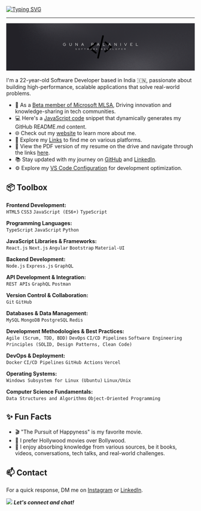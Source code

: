 <!-- @format -->

<a href="https://git.io/typing-svg"><img src="https://readme-typing-svg.demolab.com?font=Fira+Code&weight=500&size=30&pause=1000&random=false&width=435&lines=Hi+there++%F0%9F%91%8B;+I'm+Guna+Palanivel" alt="Typing SVG" /></a>

<hr>

![Banner](https://github.com/GunaPalanivel/GunaPalanivel/raw/main/assets/banner.png)

I'm a 22-year-old Software Developer based in India 🇮🇳, passionate about building high-performance, scalable applications that solve real-world problems.

- 🌟 As a [Beta member of Microsoft MLSA](https://mvp.microsoft.com/en-US/studentambassadors/profile/e9949081-2982-483b-97a7-c0a8baf88937), Driving innovation and knowledge-sharing in tech communities.
- 💻 Here's a [JavaScript code](https://github.com/GunaPalanivel/My-README.md-bio-In-Js) snippet that dynamically generates my GitHub README.md content.
- 🌐 Check out my [website](https://gunaprofile.pages.dev/) to learn more about me.
- 🔗 Explore my [Links](https://gunalinks.pages.dev/) to find me on various platforms.
- 📃 View the PDF version of my resume on the drive and navigate through the links [here](https://drive.google.com/file/d/1aMt5kTtPSN2K3Ft9xEKGVVgWYqpTbjRh/view?usp=sharing).
- 📚 Stay updated with my journey on [GitHub](https://github.com/GunaPalanivel) and [LinkedIn](https://www.linkedin.com/in/guna-palanivel/).
- ⚙️ Explore my [VS Code Configuration](https://github.com/GunaPalanivel/vs-code-settings) for development optimization.

## 📦 Toolbox

**Frontend Development:**  
`HTML5` `CSS3` `JavaScript (ES6+)` `TypeScript`

**Programming Languages:**  
`TypeScript` `JavaScript` `Python`

**JavaScript Libraries & Frameworks:**  
`React.js` `Next.js` `Angular` `Bootstrap` `Material-UI`

**Backend Development:**  
`Node.js` `Express.js` `GraphQL`

**API Development & Integration:**  
`REST APIs` `GraphQL` `Postman`

**Version Control & Collaboration:**  
`Git` `GitHub`

**Databases & Data Management:**  
`MySQL` `MongoDB` `PostgreSQL` `Redis`

**Development Methodologies & Best Practices:**  
`Agile (Scrum, TDD, BDD)` `DevOps` `CI/CD Pipelines` `Software Engineering Principles (SOLID, Design Patterns, Clean Code)`

**DevOps & Deployment:**  
`Docker` `CI/CD Pipelines` `GitHub Actions` `Vercel`

**Operating Systems:**  
`Windows Subsystem for Linux (Ubuntu)` `Linux/Unix`

**Computer Science Fundamentals:**  
`Data Structures and Algorithms` `Object-Oriented Programming`

## ✨ Fun Facts

- 🎬 "The Pursuit of Happyness" is my favorite movie.
- 🍿 I prefer Hollywood movies over Bollywood.
- 🧠 I enjoy absorbing knowledge from various sources, be it books, videos, conversations, tech talks, and real-world challenges.

## 📫 Contact

For a quick response, DM me on [Instagram](https://www.instagram.com/sandy_sag_) or [LinkedIn](https://www.linkedin.com/in/guna-palanivel/).

<img src="https://media.giphy.com/media/LnQjpWaON8nhr21vNW/giphy.gif" width="60"> <em><b>Let's connect and chat!</b></em>

